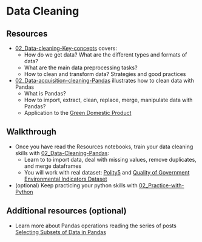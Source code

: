 # Data Cleaning

## Resources

- [02_Data-cleaning-Key-concepts](https://github.com/edoardochiarotti/class_datascience/blob/main/2023/02_Data-Cleaning/Resources/02_Data-cleaning-Key-concepts.ipynb) covers:
	- How do we get data? What are the different types and formats of data?
	- What are the main data preprocessing tasks?
	- How to clean and transform data? Strategies and good practices 
- [02_Data-acquisition-cleaning-Pandas](https://github.com/edoardochiarotti/class_datascience/blob/main/2023/02_Data-Cleaning/Resources/02_Data-acquisition-cleaning-Panda.ipynb) illustrates how to clean data with Pandas
	- What is Pandas?
	- How to import, extract, clean, replace, merge, manipulate data with Pandas?
	- Application to the [Green Domestic Product](https://e4s.center/resources/reports/green-domestic-product/)

## Walkthrough

- Once you have read the Resources notebooks, train your data cleaning skills with [02_Data-Cleaning-Pandas](https://github.com/edoardochiarotti/class_datascience/blob/main/2023/02_Data-Cleaning/Walkthough/02_Data-Cleaning-Pandas.ipynb):
	- Learn to to import data, deal with missing values, remove duplicates, and merge dataframes
	- You will work with real dataset: [Polity5](https://www.systemicpeace.org/inscrdata.html) and [Quality of Government Environmental Indicators Dataset](https://www.gu.se/en/quality-government/qog-data/data-downloads/environmental-indicators-dataset)
- (optional) Keep practicing your python skills with [02_Practice-with-Python](https://github.com/edoardochiarotti/class_datascience/blob/main/2023/02_Data-Cleaning/Walkthough/02_Practice-with-Python.ipynb)


## Additional resources (optional)

- Learn more about Pandas operations reading the series of posts [Selecting Subsets of Data in Pandas](https://medium.com/dunder-data/selecting-subsets-of-data-in-pandas-6fcd0170be9c)



